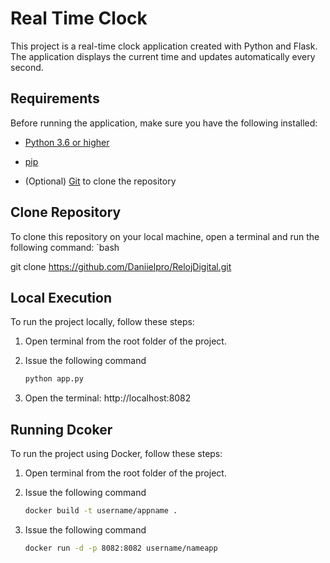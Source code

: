  
# Real Time Clock

This project is a real-time clock application created with Python and Flask. The application displays the current time and updates automatically every second.

## Requirements

Before running the application, make sure you have the following installed:

- [Python 3.6 or higher](https://www.python.org/downloads/)

- [pip](https://pip.pypa.io/en/stable/installation/)

- (Optional) [Git](https://git-scm.com/downloads) to clone the repository

## Clone Repository

To clone this repository on your local machine, open a terminal and run the following command:
`bash

  git clone https://github.com/Daniielpro/RelojDigital.git

 
## Local Execution

To run the project locally, follow these steps:

1. Open terminal from the root folder of the project. 

2. Issue the following command

   ````bash
   python app.py

3. Open the terminal: http://localhost:8082

## Running Dcoker

To run the project using Docker, follow these steps:

1. Open terminal from the root folder of the project.

2. Issue the following command
   ````bash
   docker build -t username/appname .

3. Issue the following command
   ````bash
   docker run -d -p 8082:8082 username/nameapp
